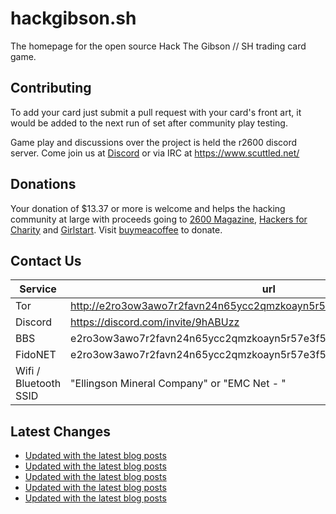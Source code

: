# hackgibson.sh
The homepage for the open source Hack The Gibson // SH trading card game.


## Contributing

To add your card just submit a pull request with your card's front art, it would be added to the next run of set after community play testing.

Game play and discussions over the project is held the r2600 discord server. Come join us at [Discord](https://discord.com/invite/9hABUzz) or via IRC at https://www.scuttled.net/


## Donations

Your donation of $13.37 or more is welcome and helps the hacking community at large with proceeds going to [2600 Magazine](https://2600.com/), [Hackers for Charity](https://hackersforcharity.org) and [Girlstart](https://girlstart.org).  Visit [buymeacoffee](https://www.buymeacoffee.com/hackgibson.sh) to donate.


## Contact Us

Service | url
-|-
Tor | http://e2ro3ow3awo7r2favn24n65ycc2qmzkoayn5r57e3f56nvjwdcgg32ad.onion
Discord | https://discord.com/invite/9hABUzz
BBS | e2ro3ow3awo7r2favn24n65ycc2qmzkoayn5r57e3f56nvjwdcgg32ad.onion:23
FidoNET | e2ro3ow3awo7r2favn24n65ycc2qmzkoayn5r57e3f56nvjwdcgg32ad.onion:24554
Wifi / Bluetooth SSID | "Ellingson Mineral Company" or "EMC Net - <fidonet address>"

## Latest Changes
<!-- BLOG-POST-LIST:START -->
- [Updated with the latest blog posts](https://github.com/DFW2600/hackgibson.sh/commit/e5a486d9f400f719c92481a5c8ae4c03da1b43b9)
- [Updated with the latest blog posts](https://github.com/DFW2600/hackgibson.sh/commit/bfff8ba66aa3aac4ef6070d66416b1e5e2c4fb27)
- [Updated with the latest blog posts](https://github.com/DFW2600/hackgibson.sh/commit/899d586b8fbddd37340159b92c0e2a93795a1795)
- [Updated with the latest blog posts](https://github.com/DFW2600/hackgibson.sh/commit/8c4506ef56840b408af1503ace54b9c6951451d4)
- [Updated with the latest blog posts](https://github.com/DFW2600/hackgibson.sh/commit/233840bc55d019485135ddb14cffbf3ded80c812)
<!-- BLOG-POST-LIST:END -->
